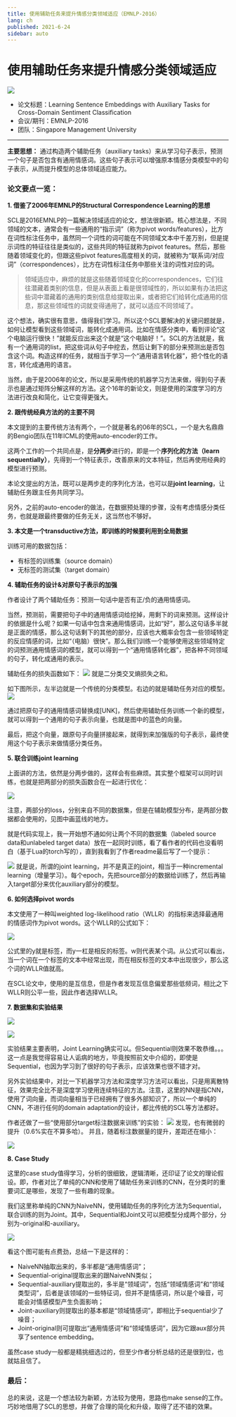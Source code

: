 ```yaml
---
title: 使用辅助任务来提升情感分类领域适应（EMNLP-2016）
lang: ch
published: 2021-6-24
sidebar: auto
---
```


# 使用辅助任务来提升情感分类领域适应

![](https://cdn.jsdelivr.net/gh/beyondguo/mdnice_pictures/2021-3-27/1616854726534-image.png)

- 论文标题：Learning Sentence Embeddings with Auxiliary Tasks for Cross-Domain Sentiment Classification
- 会议/期刊：EMNLP-2016
- 团队：Singapore Management University

---

**主要思想：** 通过构造两个辅助任务（auxiliary tasks）来从学习句子表示，预测一个句子是否包含有通用情感词。这些句子表示可以增强原本情感分类模型中的句子表示，从而提升模型的总体领域适应能力。

### 论文要点一览：

**1. 借鉴了2006年EMNLP的Structural Correspondence Learning的思想**

SCL是2016EMNLP的一篇解决领域适应的论文，想法很新颖。核心想法是，不同领域的文本，通常会有一些通用的“指示词”（称为pivot words/features），比方在词性标注任务中，虽然同一个词性的词可能在不同领域文本中千差万别，但是提示词性的特征往往是类似的，这些共同的特征就称为pivot features。然后，那些随着领域变化的，但跟这些pivot features高度相关的词，就被称为“联系词/对应词”（correspondences），比方在词性标注任务中那些关注的词性对应的词。


>领域适应中，麻烦的就是这些随着领域变化的correspondences，它们往往潜藏着类别的信息，但是从表面上看是很领域性的，所以如果有办法把这些词中潜藏着的通用的类别信息给提取出来，或者把它们给转化成通用的信息，那这些领域性的词就变得通用了，就可以适应不同领域了。

这个想法，确实很有意思，值得我们学习。所以这个SCL要解决的关键问题就是，如何让模型看到这些领域词，能转化成通用词。比如在情感分类中，看到评论“这个电脑运行很快！”就能反应出来这个就是“这个电脑好！”。SCL的方法就是，我有一个通用词的list，把这些词从句子中挖去，然后让剩下的部分来预测出是否包含这个词。构造这样的任务，就相当于学习一个“通用语言转化器”，把个性化的语言，转化成通用的语言。

当然，由于是2006年的论文，所以是采用传统的机器学习方法来做，得到句子表示也是通过矩阵分解这样的方法。这个16年的新论文，则是使用的深度学习的方法进行改良和简化，让它变得更强大。

**2. 跟传统经典方法的的主要不同**

本文提到的主要传统方法有两个，一个就是著名的06年的SCL，一个是大名鼎鼎的Bengio团队在11年ICML的使用auto-encoder的工作。

这两个工作的一个共同点是，是**分两步**进行的，即是一个**序列化的方法（learn sequentially）**，先得到一个特征表示，改善原来的文本特征，然后再使用经典的模型进行预测。

本论文提出的方法，既可以是两步走的序列化方法，也可以是**joint learning**，让辅助任务跟主任务共同学习。

另外，之前的auto-encoder的做法，在数据预处理的步骤，没有考虑情感分类任务，也就是跟最终要做的任务无关，这当然也不够好。


**3. 本文是一个transductive方法，即训练的时候要利用到全局数据**

训练可用的数据包括：
- 有标签的训练集（source domain）
- 无标签的测试集（target domain）

**4. 辅助任务的设计&对原句子表示的加强**

作者设计了两个辅助任务：预测一句话中是否有正/负的通用情感词。

当然，预测前，需要把句子中的通用情感词给挖掉，用剩下的词来预测。这样设计的依据是什么呢？如果一句话中包含来通用情感词，比如“好”，那么这句话多半就是正面的情感，那么这句话剩下的其他的部分，应该也大概率会包含一些领域特定的反应情感的词，比如“（电脑）很快”。那么我们训练一个能够使用这些领域特定的词预测通用情感词的模型，就可以得到一个“通用情感转化器”，把各种不同领域的句子，转化成通用的表示。

辅助任务的损失函数如下：
![](https://cdn.jsdelivr.net/gh/beyondguo/mdnice_pictures/2021-3-29/1617012223225-image.png)
就是二分类交叉熵损失之和。


如下图所示，左半边就是一个传统的分类模型。右边的就是辅助任务对应的模型。
![](https://cdn.jsdelivr.net/gh/beyondguo/mdnice_pictures/2021-3-29/1617010506370-image.png)

通过把原句子的通用情感词替换成[UNK]，然后使用辅助任务训练一个新的模型，就可以得到一个通用的句子表示向量，也就是图中的蓝色的向量。

最后，把这个向量，跟原句子向量拼接起来，就得到来加强版的句子表示，最终使用这个句子表示来做情感分类任务。

**5. 联合训练joint learning**

上面讲的方法，依然是分两步做的，这样会有些麻烦。其实整个框架可以同时训练，也就是把两部分的损失函数合在一起进行优化：

![](https://cdn.jsdelivr.net/gh/beyondguo/mdnice_pictures/2021-3-29/1617012347011-image.png)

注意，两部分的loss，分别来自不同的数据集，但是在辅助模型分布，是两部分数据都会使用的，见图中画蓝线的地方。

就是代码实现上，我一开始想不通如何让两个不同的数据集（labeled source data和unlabeled target data）放在一起同时训练，看了看作者的代码也没看明白（基于Lua的torch写的），直到我看到了作者readme最后写了一个提示：

![](https://cdn.jsdelivr.net/gh/beyondguo/mdnice_pictures/2021-3-29/1617027219693-image.png)
就是说，所谓的joint learning，并不是真正的joint，相当于一种incremental learning（增量学习）。每个epoch，先把source部分的数据给训练了，然后再输入target部分来优化auxiliary部分的模型。

**6. 如何选择pivot words**

本文使用了一种叫weighted log-likelihood ratio（WLLR）的指标来选择最通用的情感词作为pivot words。这个WLLR的公式如下：

![](https://cdn.jsdelivr.net/gh/beyondguo/mdnice_pictures/2021-3-29/1617013629740-image.png)

公式里的y就是标签，而y一杠是相反的标签。w则代表某个词。从公式可以看出，当一个词在一个标签的文本中经常出现，而在相反标签的文本中出现很少，那么这个词的WLLR值就高。

在SCL论文中，使用的是互信息，但是作者发现互信息偏爱那些低频词，相比之下WLLR则公平一些，因此作者选择WLLR。

**7. 数据集和实验结果**

![](https://cdn.jsdelivr.net/gh/beyondguo/mdnice_pictures/2021-3-29/1617014282132-image.png)


![](https://cdn.jsdelivr.net/gh/beyondguo/mdnice_pictures/2021-3-29/1617015180230-image.png)

实验结果主要表明，Joint Learning确实可以。但Sequential则效果不敢恭维。。。这一点是我觉得容易让人诟病的地方，毕竟按照前文中介绍的，即使是Sequential，也因为学习到了很好的句子表示，应该效果也很不错才对。

另外实验结果中，对比一下机器学习方法和深度学习方法可以看出，只是用离散特征，效果完全比不是深度学习使用连续特征的方法。注意，这里的NN是指CNN，使用了词向量，而词向量相当于已经拥有了很多外部知识了，所以一个单纯的CNN，不进行任何的domain adaptation的设计，都比传统的SCL等方法都好。

作者还做了一些“使用部分target标注数据来训练”的实验：
![](https://cdn.jsdelivr.net/gh/beyondguo/mdnice_pictures/2021-3-29/1617024333345-image.png)
发现，也有微弱的提升（0.6%实在不算多哈）。
并且，随着标注数据量的提升，差距还在缩小：

![](https://cdn.jsdelivr.net/gh/beyondguo/mdnice_pictures/2021-3-29/1617024411969-image.png)

**8. Case Study**

这里的case study值得学习，分析的很细致，逻辑清晰，还印证了论文的理论假设。即，作者对比了单纯的CNN和使用了辅助任务来训练的CNN，在分类时的重要词汇是哪些，发现了一些有趣的现象。

我们这里称单纯的CNN为NaiveNN，使用辅助任务的序列化方法为Sequential，联合训练的则为Joint。其中，Sequential和Joint又可以把模型分成两个部分，分别为-original和-auxiliary。

![](https://cdn.jsdelivr.net/gh/beyondguo/mdnice_pictures/2021-3-29/1617025440423-image.png)

看这个图可能有点费劲，总结一下是这样的：

- NaiveNN抽取出来的，多半都是“通用情感词”；
- Sequential-original提取出来的跟NaiveNN类似；
- Sequential-auxiliary提取出的，多半是“领域词”，包括“领域情感词”和“领域类型词”，后者是该领域的一些特征词，但并不是情感词，所以是个噪音，可能会对情感模型产生负面影响；
- Joint-auxiliary则提取出的基本都是“领域情感词”，即相比于sequential少了噪音；
- Joint-original则可提取出“通用情感词”和“领域情感词”，因为它跟aux部分共享了sentence embedding。

虽然case study一般都是精挑细选过的，但至少作者分析总结的还是很到位，也就姑且信了。


### 最后：
总的来说，这是一个想法较为新颖，方法较为使用，思路也make sense的工作。巧妙地借用了SCL的思想，并做了合理的简化和升级，取得了还不错的效果。
